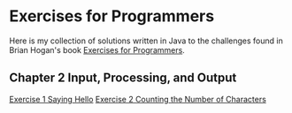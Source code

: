# Exercises for Programmers
Here is my collection of solutions written in Java to the challenges found in Brian Hogan's book [Exercises for Programmers](https://pragprog.com/book/bhwb/exercises-for-programmers).

## Chapter 2 Input, Processing, and Output
[Exercise 1 Saying Hello](https://github.com/jamesdschmidt/exercises-for-programmers/tree/master/exercise-01-saying-hello)
[Exercise 2 Counting the Number of Characters](https://github.com/jamesdschmidt/exercises-for-programmers/tree/master/exercise-02-counting-characters)
